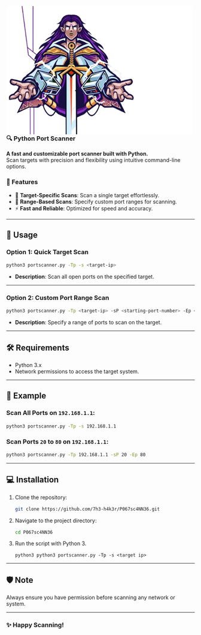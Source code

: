 <div>
  <img src="image/logo.png" alt="Logo" align="left" width="500" style="margin-right: 20px;" />
</div>


### 🔍 Python Port Scanner
  
**A fast and customizable port scanner built with Python.**  
Scan targets with precision and flexibility using intuitive command-line options.


### 📜 Features
- 🎯 **Target-Specific Scans**: Scan a single target effortlessly.
- 🚀 **Range-Based Scans**: Specify custom port ranges for scanning.
- ⚡ **Fast and Reliable**: Optimized for speed and accuracy.

---

## 🔧 Usage

### Option 1: **Quick Target Scan**
```bash
python3 portscanner.py -Tp -s <target-ip>
```
- **Description**: Scan all open ports on the specified target.

---

### Option 2: **Custom Port Range Scan**
```bash
python3 portscanner.py -Tp <target-ip> -sP <starting-port-number> -Ep <ending-port-number>
```
- **Description**: Specify a range of ports to scan on the target.

---

## 🛠️ Requirements
- Python 3.x
- Network permissions to access the target system.

---

## 🌟 Example
### Scan All Ports on `192.168.1.1`:
```bash
python3 portscanner.py -Tp -s 192.168.1.1
```

### Scan Ports `20` to `80` on `192.168.1.1`:
```bash
python3 portscanner.py -Tp 192.168.1.1 -sP 20 -Ep 80
```

---

## 💻 Installation
1. Clone the repository:
   ```bash
   git clone https://github.com/7h3-h4k3r/P067sc4NN36.git
   ```
2. Navigate to the project directory:
   ```bash
   cd P067sc4NN36
   ```
3. Run the script with Python 3.
   ```
   python3 python3 portscanner.py -Tp -s <target ip>
   ```

---

## 🛡️ Note
Always ensure you have permission before scanning any network or system.

---

### ✨ Happy Scanning!